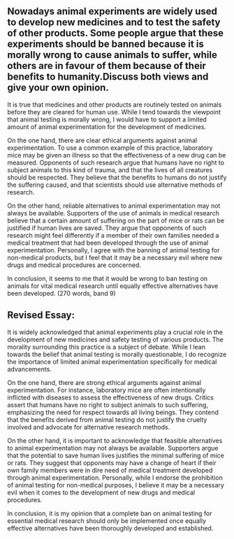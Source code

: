 ## Nowadays animal experiments are widely used to develop new medicines and to test the safety of other products. Some people argue that these experiments should be banned because it is morally wrong to cause animals to suffer, while others are in favour of them because of their benefits to humanity.Discuss both views and give your own opinion.


It is true that medicines and other products are routinely tested on animals before they are cleared for human use. While I tend towards the viewpoint that animal testing is morally wrong, I would have to support a limited amount of animal experimentation for the development of medicines.

On the one hand, there are clear ethical arguments against animal experimentation. To use a common example of this practice, laboratory mice may be given an illness so that the effectiveness of a new drug can be measured. Opponents of such research argue that humans have no right to subject animals to this kind of trauma, and that the lives of all creatures should be respected. They believe that the benefits to humans do not justify the suffering caused, and that scientists should use alternative methods of research.

On the other hand, reliable alternatives to animal experimentation may not always be available. Supporters of the use of animals in medical research believe that a certain amount of suffering on the part of mice or rats can be justified if human lives are saved. They argue that opponents of such research might feel differently if a member of their own families needed a medical treatment that had been developed through the use of animal experimentation. Personally, I agree with the banning of animal testing for non-medical products, but I feel that it may be a necessary evil where new drugs and medical procedures are concerned.

In conclusion, it seems to me that it would be wrong to ban testing on animals for vital medical research until equally effective alternatives have been developed.
(270 words, band 9)


## Revised Essay:

It is widely acknowledged that animal experiments play a crucial role in the development of new medicines and safety testing of various products. The morality surrounding this practice is a subject of debate. While I lean towards the belief that animal testing is morally questionable, I do recognize the importance of limited animal experimentation specifically for medical advancements.

On the one hand, there are strong ethical arguments against animal experimentation. For instance, laboratory mice are often intentionally inflicted with diseases to assess the effectiveness of new drugs. Critics assert that humans have no right to subject animals to such suffering, emphasizing the need for respect towards all living beings. They contend that the benefits derived from animal testing do not justify the cruelty involved and advocate for alternative research methods.

On the other hand, it is important to acknowledge that feasible alternatives to animal experimentation may not always be available. Supporters argue that the potential to save human lives justifies the minimal suffering of mice or rats. They suggest that opponents may have a change of heart if their own family members were in dire need of medical treatment developed through animal experimentation. Personally, while I endorse the prohibition of animal testing for non-medical purposes, I believe it may be a necessary evil when it comes to the development of new drugs and medical procedures.

In conclusion, it is my opinion that a complete ban on animal testing for essential medical research should only be implemented once equally effective alternatives have been thoroughly developed and established.